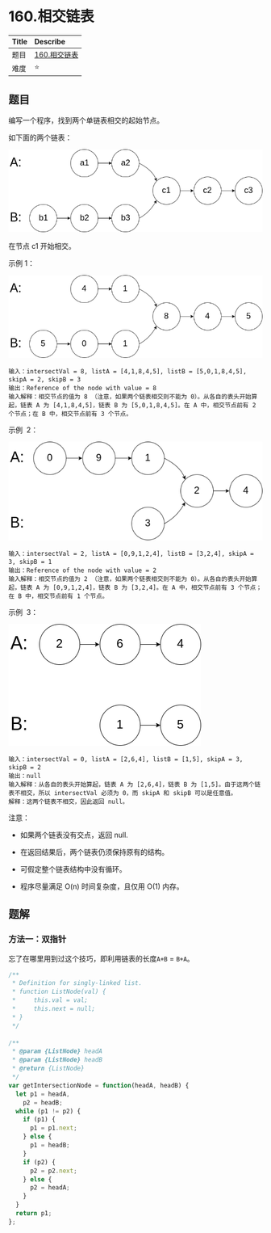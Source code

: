 # 160.相交链表

| Title | Describe                                                                           |
| :---- | :--------------------------------------------------------------------------------- |
| 题目  | [160.相交链表](https://leetcode-cn.com/problems/intersection-of-two-linked-lists/) |
| 难度  | ⭐                                                                                 |

## 题目

编写一个程序，找到两个单链表相交的起始节点。

如下面的两个链表：

![link-002.png](../../images/link-002.png)

在节点 c1 开始相交。

示例 1：

![link-003.png](../../images/link-003.png)

```
输入：intersectVal = 8, listA = [4,1,8,4,5], listB = [5,0,1,8,4,5], skipA = 2, skipB = 3
输出：Reference of the node with value = 8
输入解释：相交节点的值为 8 （注意，如果两个链表相交则不能为 0）。从各自的表头开始算起，链表 A 为 [4,1,8,4,5]，链表 B 为 [5,0,1,8,4,5]。在 A 中，相交节点前有 2 个节点；在 B 中，相交节点前有 3 个节点。
```

示例  2：

![link-004.png](../../images/link-004.png)

```
输入：intersectVal = 2, listA = [0,9,1,2,4], listB = [3,2,4], skipA = 3, skipB = 1
输出：Reference of the node with value = 2
输入解释：相交节点的值为 2 （注意，如果两个链表相交则不能为 0）。从各自的表头开始算起，链表 A 为 [0,9,1,2,4]，链表 B 为 [3,2,4]。在 A 中，相交节点前有 3 个节点；在 B 中，相交节点前有 1 个节点。
```

示例  3：

![link-005.png](../../images/link-005.png)

```
输入：intersectVal = 0, listA = [2,6,4], listB = [1,5], skipA = 3, skipB = 2
输出：null
输入解释：从各自的表头开始算起，链表 A 为 [2,6,4]，链表 B 为 [1,5]。由于这两个链表不相交，所以 intersectVal 必须为 0，而 skipA 和 skipB 可以是任意值。
解释：这两个链表不相交，因此返回 null。
```

注意：

- 如果两个链表没有交点，返回 null.

- 在返回结果后，两个链表仍须保持原有的结构。

- 可假定整个链表结构中没有循环。

- 程序尽量满足 O(n) 时间复杂度，且仅用 O(1) 内存。

## 题解

### 方法一：双指针

忘了在哪里用到过这个技巧，即利用链表的长度`A+B` = `B+A`。

```javascript
/**
 * Definition for singly-linked list.
 * function ListNode(val) {
 *     this.val = val;
 *     this.next = null;
 * }
 */

/**
 * @param {ListNode} headA
 * @param {ListNode} headB
 * @return {ListNode}
 */
var getIntersectionNode = function(headA, headB) {
  let p1 = headA,
    p2 = headB;
  while (p1 != p2) {
    if (p1) {
      p1 = p1.next;
    } else {
      p1 = headB;
    }
    if (p2) {
      p2 = p2.next;
    } else {
      p2 = headA;
    }
  }
  return p1;
};
```

